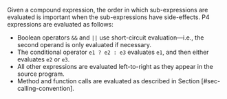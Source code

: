 Given a compound expression, the order in which sub-expressions are
evaluated is important when the sub-expressions have side-effects. P4
expressions are evaluated as follows:

  - Boolean operators `&&` and `||` use short-circuit evaluation—i.e.,
    the second operand is only evaluated if necessary.
  - The conditional operator `e1 ? e2 : e3` evaluates `e1`, and then
    either evaluates `e2` or `e3`.
  - All other expressions are evaluated left-to-right as they appear in
    the source program.
  - Method and function calls are evaluated as described in Section
    \[\#sec-calling-convention\].
